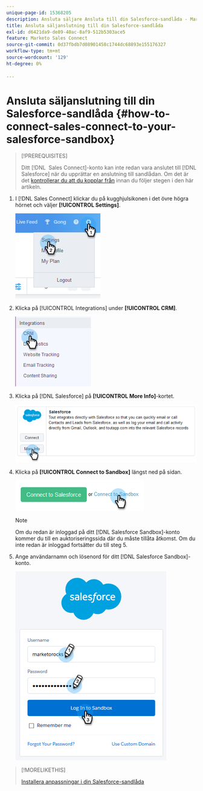 ```yaml
---
unique-page-id: 15368205
description: Ansluta säljare Ansluta till din Salesforce-sandlåda - Marketo Docs - produktdokumentation
title: Ansluta säljanslutning till din Salesforce-sandlåda
exl-id: d6421da9-de89-40ac-8af9-512b5303ace5
feature: Marketo Sales Connect
source-git-commit: 0d37fbdb7d08901458c1744dc68893e155176327
workflow-type: tm+mt
source-wordcount: '129'
ht-degree: 0%

---
```


# Ansluta säljanslutning till din Salesforce-sandlåda {#how-to-connect-sales-connect-to-your-salesforce-sandbox}

>[!PREREQUISITES]
>
>Ditt [!DNL &#x200B; Sales Connect]-konto kan inte redan vara anslutet till [!DNL Salesforce] när du upprättar en anslutning till sandlådan. Om det är det [kontrollerar du att du kopplar från](/help/marketo/product-docs/marketo-sales-connect/crm/salesforce-integration/disconnect-salesforce-from-your-sales-connect-account.md) innan du följer stegen i den här artikeln.

1. I [!DNL Sales Connect] klickar du på kugghjulsikonen i det övre högra hörnet och väljer **[!UICONTROL Settings]**.

   ![](assets/one-2.png)

1. Klicka på [!UICONTROL Integrations] under **[!UICONTROL CRM]**.

   ![](assets/two-2.png)

1. Klicka på [!DNL Salesforce] på **[!UICONTROL More Info]**-kortet.

   ![](assets/three-2.png)

1. Klicka på **[!UICONTROL Connect to Sandbox]** längst ned på sidan.

   ![](assets/four-2.png)

   >[!NOTE]
   >
   >Om du redan är inloggad på ditt [!DNL Salesforce Sandbox]-konto kommer du till en auktoriseringssida där du måste tillåta åtkomst. Om du inte redan är inloggad fortsätter du till steg 5.

1. Ange användarnamn och lösenord för ditt [!DNL Salesforce Sandbox]-konto.

   ![](assets/five-2.png)

>[!MORELIKETHIS]
>
>[Installera anpassningar i din Salesforce-sandlåda](/help/marketo/product-docs/marketo-sales-connect/crm/salesforce-customization/how-to-install-customizations-in-your-salesforce-sandbox.md)
